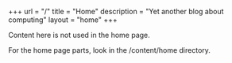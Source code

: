 +++
url = "/"
title = "Home"
description = "Yet another blog about computing"
layout = "home"
+++

Content here is not used in the home page.

For the home page parts, look in the /content/home directory.

